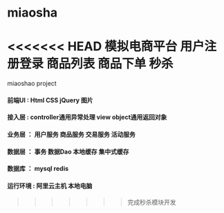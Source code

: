 # miaosha
<<<<<<< HEAD
模拟电商平台
用户注册登录
商品列表
商品下单
秒杀
=======
miaoshao project

#### 前端UI :     Html   CSS                 jQuery 图片
#### 接入层 :  controller通用异常处理    view object通用返回对象
#### 业务层 ：      用户服务    商品服务    交易服务    活动服务
#### 数据层 ：      事务  数据Dao   本地缓存    集中式缓存
#### 数据库 ：                  mysql   redis
#### 运行环境 :                阿里云主机   本地电脑

>>>>>>> 完成秒杀模块开发

